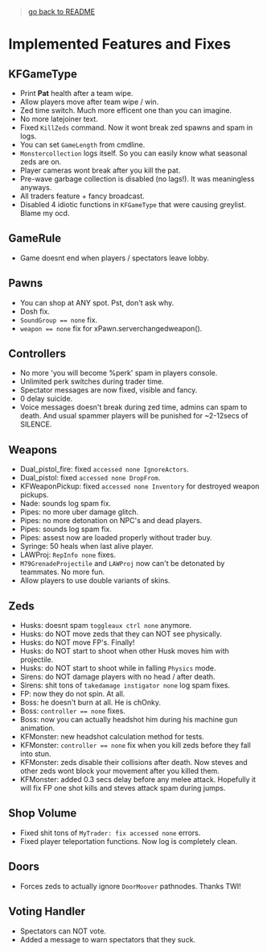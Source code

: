 > [go back to README](../ReadMe.md)

# Implemented Features and Fixes

## KFGameType

- Print **Pat** health after a team wipe.
- Allow players move after team wipe / win.
- Zed time switch. Much more efficent one than you can imagine.
- No more latejoiner text.
- Fixed `KillZeds` command. Now it wont break zed spawns and spam in logs.
- You can set `GameLength` from cmdline.
- `Monstercollection` logs itself. So you can easily know what seasonal zeds are on.
- Player cameras wont break after you kill the pat.
- Pre-wave garbage collection is disabled (no lags!). It was meaningless anyways.
- All traders feature + fancy broadcast.
- Disabled 4 idiotic functions in `KFGameType` that were causing greylist. Blame my ocd.

## GameRule

- Game doesnt end when players / spectators leave lobby.

## Pawns

- You can shop at ANY spot. Pst, don't ask why.
- Dosh fix.
- `SoundGroup == none` fix.
- `weapon == none` fix for xPawn.serverchangedweapon().

## Controllers

- No more 'you will become %perk' spam in players console.
- Unlimited perk switches during trader time.
- Spectator messages are now fixed, visible and fancy.
- 0 delay suicide.
- Voice messages doesn't break during zed time, admins can spam to death. And usual spammer players will be punished for ~2-12secs of SILENCE.

## Weapons

- Dual_pistol_fire: fixed `accessed none IgnoreActors`.
- Dual_pistol: fixed `accessed none DropFrom`.
- KFWeaponPickup: fixed `accessed none Inventory` for destroyed weapon pickups.
- Nade: sounds log spam fix.
- Pipes: no more uber damage glitch.
- Pipes: no more detonation on NPC's and dead players.
- Pipes: sounds log spam fix.
- Pipes: assest now are loaded properly without trader buy.
- Syringe: 50 heals when last alive player.
- LAWProj: `RepInfo none` fixes.
- `M79GrenadeProjectile` and `LAWProj` now can't be detonated by teammates. No more fun.
- Allow players to use double variants of skins.

## Zeds

- Husks: doesnt spam `toggleaux ctrl none` anymore.
- Husks: do NOT move zeds that they can NOT see physically.
- Husks: do NOT move FP's. Finally!
- Husks: do NOT start to shoot when other Husk moves him with projectile.
- Husks: do NOT start to shoot while in falling `Physics` mode.
- Sirens: do NOT damage players with no head / after death.
- Sirens: shit tons of `takedamage instigator none` log spam fixes.
- FP: now they do not spin. At all.
- Boss: he doesn't burn at all. He is chOnky.
- Boss: `controller == none` fixes.
- Boss: now you can actually headshot him during his machine gun animation.
- KFMonster: new headshot calculation method for tests.
- KFMonster: `controller == none` fix when you kill zeds before they fall into stun.
- KFMonster: zeds disable their collisions after death. Now steves and other zeds wont block your movement after you killed them.
- KFMonster: added 0.3 secs delay before any melee attack. Hopefully it will fix FP one shot kills and steves attack spam during jumps.

## Shop Volume

- Fixed shit tons of `MyTrader: fix accessed none` errors.
- Fixed player teleportation functions. Now log is completely clean.

## Doors

- Forces zeds to actually ignore `DoorMoover` pathnodes. Thanks TWI!

## Voting Handler

- Spectators can NOT vote.
- Added a message to warn spectators that they suck.
